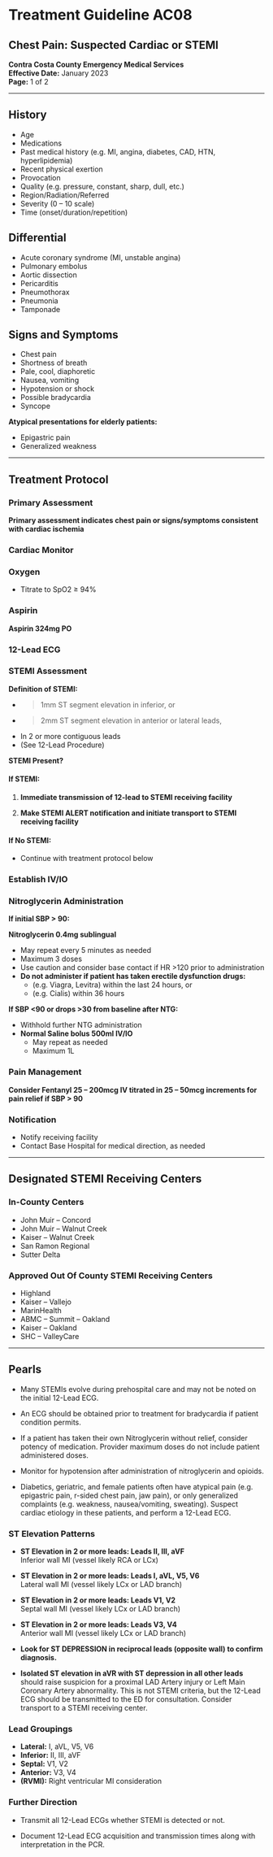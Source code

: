 # Treatment Guideline AC08
## Chest Pain: Suspected Cardiac or STEMI

**Contra Costa County Emergency Medical Services**  
**Effective Date:** January 2023  
**Page:** 1 of 2

---

## History

- Age
- Medications
- Past medical history (e.g. MI, angina, diabetes, CAD, HTN, hyperlipidemia)
- Recent physical exertion
- Provocation
- Quality (e.g. pressure, constant, sharp, dull, etc.)
- Region/Radiation/Referred
- Severity (0 – 10 scale)
- Time (onset/duration/repetition)

## Differential

- Acute coronary syndrome (MI, unstable angina)
- Pulmonary embolus
- Aortic dissection
- Pericarditis
- Pneumothorax
- Pneumonia
- Tamponade

## Signs and Symptoms

- Chest pain
- Shortness of breath
- Pale, cool, diaphoretic
- Nausea, vomiting
- Hypotension or shock
- Possible bradycardia
- Syncope

**Atypical presentations for elderly patients:**
- Epigastric pain
- Generalized weakness

---

## Treatment Protocol

### Primary Assessment

**Primary assessment indicates chest pain or signs/symptoms consistent with cardiac ischemia**

### Cardiac Monitor

### Oxygen

- Titrate to SpO2 ≥ 94%

### Aspirin

**Aspirin 324mg PO**

### 12-Lead ECG

### STEMI Assessment

**Definition of STEMI:**
- > 1mm ST segment elevation in inferior, or
- > 2mm ST segment elevation in anterior or lateral leads,
- In 2 or more contiguous leads
- (See 12-Lead Procedure)

**STEMI Present?**

#### If STEMI:

1. **Immediate transmission of 12-lead to STEMI receiving facility**

2. **Make STEMI ALERT notification and initiate transport to STEMI receiving facility**

#### If No STEMI:

- Continue with treatment protocol below

### Establish IV/IO

### Nitroglycerin Administration

**If initial SBP > 90:**

**Nitroglycerin 0.4mg sublingual**
- May repeat every 5 minutes as needed
- Maximum 3 doses
- Use caution and consider base contact if HR >120 prior to administration
- **Do not administer if patient has taken erectile dysfunction drugs:**
  - (e.g. Viagra, Levitra) within the last 24 hours, or
  - (e.g. Cialis) within 36 hours

**If SBP <90 or drops >30 from baseline after NTG:**
- Withhold further NTG administration
- **Normal Saline bolus 500ml IV/IO**
  - May repeat as needed
  - Maximum 1L

### Pain Management

**Consider Fentanyl 25 – 200mcg IV titrated in 25 – 50mcg increments for pain relief if SBP > 90**

### Notification

- Notify receiving facility
- Contact Base Hospital for medical direction, as needed

---

## Designated STEMI Receiving Centers

### In-County Centers

- John Muir – Concord
- John Muir – Walnut Creek
- Kaiser – Walnut Creek
- San Ramon Regional
- Sutter Delta

### Approved Out Of County STEMI Receiving Centers

- Highland
- Kaiser – Vallejo
- MarinHealth
- ABMC – Summit – Oakland
- Kaiser – Oakland
- SHC – ValleyCare

---

## Pearls

- Many STEMIs evolve during prehospital care and may not be noted on the initial 12-Lead ECG.

- An ECG should be obtained prior to treatment for bradycardia if patient condition permits.

- If a patient has taken their own Nitroglycerin without relief, consider potency of medication. Provider maximum doses do not include patient administered doses.

- Monitor for hypotension after administration of nitroglycerin and opioids.

- Diabetics, geriatric, and female patients often have atypical pain (e.g. epigastric pain, r-sided chest pain, jaw pain), or only generalized complaints (e.g. weakness, nausea/vomiting, sweating). Suspect cardiac etiology in these patients, and perform a 12-Lead ECG.

### ST Elevation Patterns

- **ST Elevation in 2 or more leads: Leads II, III, aVF**  
  Inferior wall MI (vessel likely RCA or LCx)

- **ST Elevation in 2 or more leads: Leads I, aVL, V5, V6**  
  Lateral wall MI (vessel likely LCx or LAD branch)

- **ST Elevation in 2 or more leads: Leads V1, V2**  
  Septal wall MI (vessel likely LCx or LAD branch)

- **ST Elevation in 2 or more leads: Leads V3, V4**  
  Anterior wall MI (vessel likely LCx or LAD branch)

- **Look for ST DEPRESSION in reciprocal leads (opposite wall) to confirm diagnosis.**

- **Isolated ST elevation in aVR with ST depression in all other leads** should raise suspicion for a proximal LAD Artery injury or Left Main Coronary Artery abnormality. This is not STEMI criteria, but the 12-Lead ECG should be transmitted to the ED for consultation. Consider transport to a STEMI receiving center.

### Lead Groupings

- **Lateral:** I, aVL, V5, V6
- **Inferior:** II, III, aVF
- **Septal:** V1, V2
- **Anterior:** V3, V4
- **(RVMI):** Right ventricular MI consideration

### Further Direction

- Transmit all 12-Lead ECGs whether STEMI is detected or not.

- Document 12-Lead ECG acquisition and transmission times along with interpretation in the PCR.

